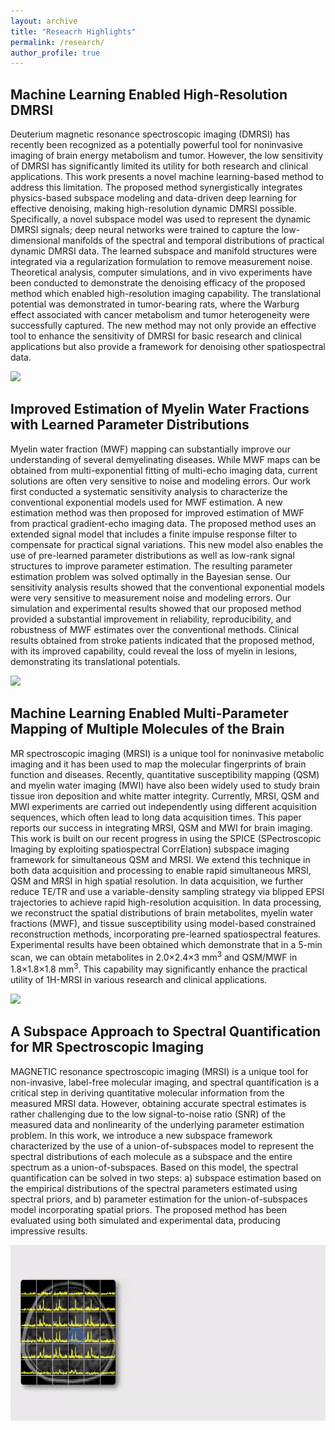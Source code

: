 ```yaml
---
layout: archive
title: "Reseacrh Highlights"
permalink: /research/
author_profile: true
---
```


## Machine Learning Enabled High-Resolution DMRSI

Deuterium magnetic resonance spectroscopic imaging (DMRSI) has recently been recognized as a potentially powerful tool for noninvasive imaging of brain energy metabolism and tumor. However, the low sensitivity of DMRSI has significantly limited its utility for both research and clinical applications. This work presents a novel machine learning-based method to address this limitation. The proposed method synergistically integrates physics-based subspace modeling and data-driven deep learning for effective denoising, making high-resolution dynamic DMRSI possible. Specifically, a novel subspace model was used to represent the dynamic DMRSI signals; deep neural networks were trained to capture the low-dimensional manifolds of the spectral and temporal distributions of practical dynamic DMRSI data. The learned subspace and manifold structures were integrated via a regularization formulation to remove measurement noise. Theoretical analysis, computer simulations, and in vivo experiments have been conducted to demonstrate the denoising efficacy of the proposed method which enabled high-resolution imaging capability. The translational potential was demonstrated in tumor-bearing rats, where the Warburg effect associated with cancer metabolism and tumor heterogeneity were successfully captured. The new method may not only provide an effective tool to enhance the sensitivity of DMRSI for basic research and clinical applications but also provide a framework for denoising other spatiospectral data.

![](DMRSI.bmp)

## Improved Estimation of Myelin Water Fractions with Learned Parameter Distributions

Myelin water fraction (MWF) mapping can substantially improve our understanding of several demyelinating diseases. While MWF maps can be obtained from multi-exponential fitting of multi-echo imaging data, current solutions are often very sensitive to noise and modeling errors. Our work first conducted a systematic sensitivity analysis to characterize the conventional exponential models used for MWF estimation. A new estimation method was then proposed for improved estimation of MWF from practical gradient-echo imaging data. The proposed method uses an extended signal model that includes a finite impulse response filter to compensate for practical signal variations. This new model also enables the use of pre-learned parameter distributions as well as low-rank signal structures to improve parameter estimation. The resulting parameter estimation problem was solved optimally in the Bayesian sense. Our sensitivity analysis results showed that the conventional exponential models were very sensitive to measurement noise and modeling errors. Our simulation and experimental results showed that our proposed method provided a substantial improvement in reliability, reproducibility, and robustness of MWF estimates over the conventional methods.  Clinical results obtained from stroke patients indicated that the proposed method, with its improved capability,  could reveal the loss of myelin in lesions, demonstrating its translational potentials.

![](MWF.bmp)

## Machine Learning Enabled Multi-Parameter Mapping of Multiple Molecules of the Brain

MR spectroscopic imaging (MRSI) is a unique tool for noninvasive metabolic imaging and it has been used to map the molecular fingerprints of brain function and diseases. Recently, quantitative susceptibility mapping (QSM) and myelin water imaging (MWI) have also been widely used to study brain tissue iron deposition and white matter integrity. Currently, MRSI, QSM and MWI experiments are carried out independently using different acquisition sequences, which often lead to long data acquisition times. This paper reports our success in integrating MRSI, QSM and MWI for brain imaging. This work is built on our recent progress in using the SPICE (SPectroscopic Imaging by exploiting spatiospectral CorrElation) subspace imaging framework for simultaneous QSM and MRSI. We extend this technique in both data acquisition and processing to enable rapid simultaneous MRSI, QSM and MRSI in high spatial resolution. In data acquisition, we further reduce TE/TR and use a variable-density sampling strategy via blipped EPSI trajectories to achieve rapid high-resolution acquisition. In data processing, we reconstruct the spatial distributions of brain metabolites, myelin water fractions (MWF), and tissue susceptibility using model-based constrained reconstruction methods, incorporating pre-learned spatiospectral features. Experimental results have been obtained which demonstrate that in a 5-min scan, we can obtain metabolites in 2.0×2.4×3 mm<sup>3</sup> and QSM/MWF in 1.8×1.8×1.8 mm<sup>3</sup>. This capability may significantly enhance the practical utility of 1H-MRSI in various research and clinical applications.

![](4MSPICE.bmp)

## A Subspace Approach to Spectral Quantification for MR Spectroscopic Imaging

MAGNETIC resonance spectroscopic imaging (MRSI) is a unique tool for non-invasive, label-free molecular
imaging, and spectral quantification is a critical step in deriving quantitative molecular information from the measured MRSI data. However, obtaining accurate spectral estimates is rather challenging due to the low signal-to-noise ratio (SNR) of the measured data and nonlinearity of the underlying parameter estimation problem. In this work, we introduce a new subspace framework characterized by the
use of a union-of-subspaces model to represent the spectral distributions of each molecule as a subspace and the entire spectrum as a union-of-subspaces. Based on this model, the spectral quantification can be solved in two steps: a) subspace estimation based on the empirical distributions of the spectral parameters estimated using spectral priors, and b) parameter estimation for the union-of-subspaces model incorporating spatial priors. The proposed method has been evaluated using both simulated and experimental data, producing impressive results.

![](Spectral%20quantification.gif)